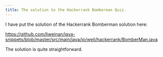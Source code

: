 ```yaml
---
title: The solution to the Hackerrank Bomberman Quiz.  
---
```


I have put the solution of the Hackerrank Bomberman solution here:

https://github.com/liweinan/java-snippets/blob/master/src/main/java/io/weli/hackerrank/BomberMan.java

The solution is quite straightforward.
